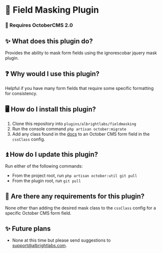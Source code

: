 
# 🔔 Field Masking Plugin

### 🚨 Requires OctoberCMS 2.0

## ✨ What does this plugin do?
Provides the ability to mask form fields using the ignorescobar jquery mask plugin.

## ❓ Why would I use this plugin?
Helpful if you have many form fields that require some specific formatting for consistency.

## 🖥️ How do I install this plugin?
1. Clone this repository into `plugins/albrightlabs/fieldmasking`
2. Run the console command `php artisan october:migrate`
3. Add any class found in the [docs](https://igorescobar.github.io/jQuery-Mask-Plugin/docs.html) to an October CMS form field in the `cssClass` config.

## ⏫ How do I update this plugin?
Run either of the following commands:
* From the project root, run `php artisan october:util git pull`
* From the plugin root, run `git pull`

## 🚨 Are there any requirements for this plugin?
None other than adding the desired mask class to the `cssClass` config for a specific October CMS form field.

## ✨ Future plans
* None at this time but please send suggestions to support@albrightlabs.com.
